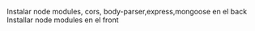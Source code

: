 Instalar node modules, cors, body-parser,express,mongoose en el back
Installar node modules en el front